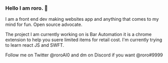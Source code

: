 ### Hello I am roro. 👋


I am a front end dev making websites app and anything that comes to my mind for fun. Open source advocate.

The project I am currently working on is Bar Automation it is a chrome extension to help you suere limited items for retail cost.
I'm currently trying to learn react JS and SWFT.

Follow me on Twitter @roroAI0 and dm on Discord if you want @roro#9999


